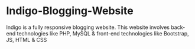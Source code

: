 # Indigo-Blogging-Website
Indigo is a fully responsive blogging website. This website involves back-end technologies like PHP, MySQL & front-end technologies like Bootstrap, JS, HTML & CSS

